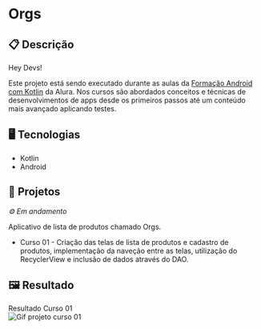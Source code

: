 # Orgs

## 📋 Descrição
Hey Devs!

Este projeto está sendo executado durante as aulas da [Formação Android com Kotlin](https://cursos.alura.com.br/formacao-android-kotlin) da Alura. Nos cursos são abordados conceitos e técnicas de desenvolvimentos de apps desde os primeiros passos até um conteúdo mais avançado aplicando testes.

## 🖥️ Tecnologias

- Kotlin
- Android

## 🎨 Projetos
*⚙ Em andamento*

Aplicativo de lista de produtos chamado Orgs.

- Curso 01 - Criação das telas de lista de produtos e cadastro de produtos, implementação da naveção entre as telas, utilização do RecyclerView e inclusão de dados através do DAO.

## 🖼️ Resultado

Resultado Curso 01
<br>
![Gif projeto curso 01](https://user-images.githubusercontent.com/54920317/161162386-ed3c5a8b-ac6a-41fa-b887-981313531a9c.gif)


